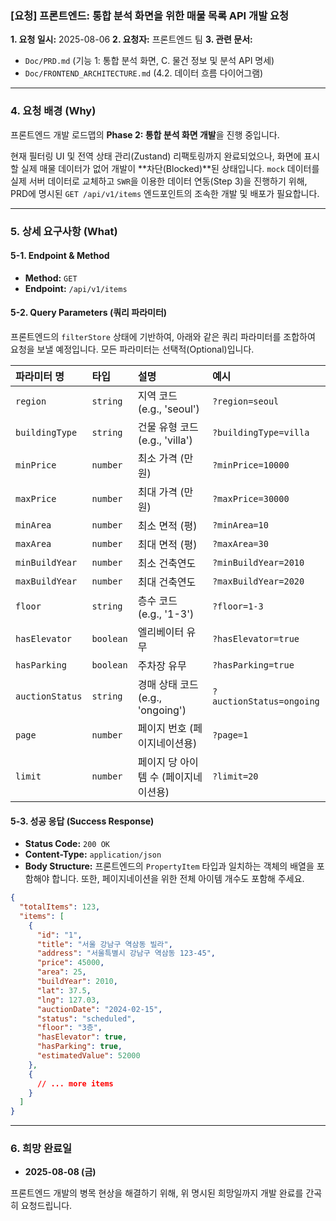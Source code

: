 ### [요청] 프론트엔드: 통합 분석 화면을 위한 매물 목록 API 개발 요청

**1. 요청 일시:** 2025-08-06
**2. 요청자:** 프론트엔드 팀
**3. 관련 문서:**

- `Doc/PRD.md` (기능 1: 통합 분석 화면, C. 물건 정보 및 분석 API 명세)
- `Doc/FRONTEND_ARCHITECTURE.md` (4.2. 데이터 흐름 다이어그램)

---

### **4. 요청 배경 (Why)**

프론트엔드 개발 로드맵의 **Phase 2: 통합 분석 화면 개발**을 진행 중입니다.

현재 필터링 UI 및 전역 상태 관리(Zustand) 리팩토링까지 완료되었으나, 화면에 표시할 실제 매물 데이터가 없어 개발이 **차단(Blocked)**된 상태입니다. `mock` 데이터를 실제 서버 데이터로 교체하고 `SWR`을 이용한 데이터 연동(Step 3)을 진행하기 위해, PRD에 명시된 `GET /api/v1/items` 엔드포인트의 조속한 개발 및 배포가 필요합니다.

---

### **5. 상세 요구사항 (What)**

#### **5-1. Endpoint & Method**

- **Method:** `GET`
- **Endpoint:** `/api/v1/items`

#### **5-2. Query Parameters (쿼리 파라미터)**

프론트엔드의 `filterStore` 상태에 기반하여, 아래와 같은 쿼리 파라미터를 조합하여 요청을 보낼 예정입니다. 모든 파라미터는 선택적(Optional)입니다.

| 파라미터 명     | 타입      | 설명                                 | 예시                     |
| :-------------- | :-------- | :----------------------------------- | :----------------------- |
| `region`        | `string`  | 지역 코드 (e.g., 'seoul')            | `?region=seoul`          |
| `buildingType`  | `string`  | 건물 유형 코드 (e.g., 'villa')       | `?buildingType=villa`    |
| `minPrice`      | `number`  | 최소 가격 (만원)                     | `?minPrice=10000`        |
| `maxPrice`      | `number`  | 최대 가격 (만원)                     | `?maxPrice=30000`        |
| `minArea`       | `number`  | 최소 면적 (평)                       | `?minArea=10`            |
| `maxArea`       | `number`  | 최대 면적 (평)                       | `?maxArea=30`            |
| `minBuildYear`  | `number`  | 최소 건축연도                        | `?minBuildYear=2010`     |
| `maxBuildYear`  | `number`  | 최대 건축연도                        | `?maxBuildYear=2020`     |
| `floor`         | `string`  | 층수 코드 (e.g., '1-3')              | `?floor=1-3`             |
| `hasElevator`   | `boolean` | 엘리베이터 유무                      | `?hasElevator=true`      |
| `hasParking`    | `boolean` | 주차장 유무                          | `?hasParking=true`       |
| `auctionStatus` | `string`  | 경매 상태 코드 (e.g., 'ongoing')     | `?auctionStatus=ongoing` |
| `page`          | `number`  | 페이지 번호 (페이지네이션용)         | `?page=1`                |
| `limit`         | `number`  | 페이지 당 아이템 수 (페이지네이션용) | `?limit=20`              |

#### **5-3. 성공 응답 (Success Response)**

- **Status Code:** `200 OK`
- **Content-Type:** `application/json`
- **Body Structure:** 프론트엔드의 `PropertyItem` 타입과 일치하는 객체의 배열을 포함해야 합니다. 또한, 페이지네이션을 위한 전체 아이템 개수도 포함해 주세요.

```json
{
  "totalItems": 123,
  "items": [
    {
      "id": "1",
      "title": "서울 강남구 역삼동 빌라",
      "address": "서울특별시 강남구 역삼동 123-45",
      "price": 45000,
      "area": 25,
      "buildYear": 2010,
      "lat": 37.5,
      "lng": 127.03,
      "auctionDate": "2024-02-15",
      "status": "scheduled",
      "floor": "3층",
      "hasElevator": true,
      "hasParking": true,
      "estimatedValue": 52000
    },
    {
      // ... more items
    }
  ]
}
```

---

### **6. 희망 완료일**

- **2025-08-08 (금)**

프론트엔드 개발의 병목 현상을 해결하기 위해, 위 명시된 희망일까지 개발 완료를 간곡히 요청드립니다.
